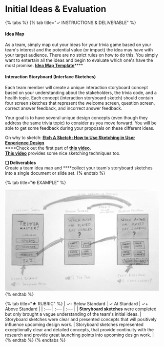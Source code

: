 # Initial Ideas & Evaluation

{% tabs %}
{% tab title="✓  INSTRUCTIONS & DELIVERABLE" %}
#### Idea Map

As a team, simply map out your ideas for your trivia game based on your team's interest and the potential value \(or impact\) the idea may have with your target audience. There are no strict rules on how to do this. You simply want to entertain all the ideas and begin to evaluate which one's have the most promise. [**Idea Map Template**](https://docs.google.com/drawings/d/1GgfjGPcJrnFnKk6FPTni_F32g2MlhxaJXBVnca0Lrq0/edit?usp=sharing)\*\*\*\*

#### Interaction Storyboard \(Interface Sketches\)

Each team member will create a unique interaction storyboard concept based on your understanding about the stakeholders, the trivia code, and a health topic. Each concept \(interaction storyboard sketch\) should contain four screen sketches that represent the welcome screen, question screen, correct answer feedback, and incorrect answer feedback.

Your goal is to have several unique design concepts \(even though they address the same trivia topic\) to consider as you move forward. You will be able to get some feedback during your proposals on these different ideas.

On why to sketch: [**Etch A Sketch: How to Use Sketching in User Experience Design**](https://www.interaction-design.org/literature/article/etch-a-sketch-how-to-use-sketching-in-user-experience-design)  
****Check out the first part of [**this video**](https://www.youtube.com/watch?v=LskLyDOSfAc)**.**  
[**This video**](https://www.youtube.com/watch?v=MwidSAlbEB8) provides some nice sketching techniques too.

**❏ Deliverables**  
Create a team idea map and ****collect your team's storyboard sketches into a single document or slide set.
{% endtab %}

{% tab title="⦿ EXAMPLE" %}


![](../../.gitbook/assets/interface-storyboard-example%20%281%29.jpg)
{% endtab %}

{% tab title="★  RUBRIC" %}
| ✓-  Below Standard | ✓  At Standard | ✓+  Above Standard |
| :--- | :--- | :--- |
| **Storyboard sketches** were completed but only brought a vague understanding of the team's initial ideas. | Storyboard sketches were clear and presented concepts that will positively influence upcoming design work. | Storyboard sketches represented exceptionally clear and detailed concepts, that provide continuity with the research and provide great launching points into upcoming design work. |
{% endtab %}
{% endtabs %}

